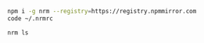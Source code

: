 
```sh
npm i -g nrm --registry=https://registry.npmmirror.com
code ~/.nrmrc
```

```sh
nrm ls
```


